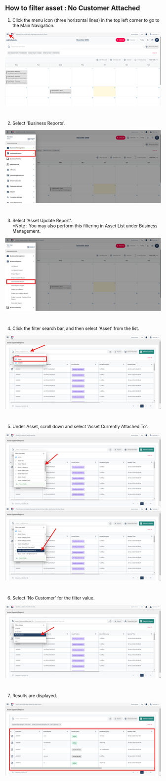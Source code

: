 ## How to filter asset : No Customer Attached

1. Click the menu icon (three horizontal lines) in the top left corner to go to the Main Navigation. <br>
<p align="center">
         <img src="img2/Asset_Filter_No_Customer_Step_1.png" alt="How to filter asset : No Customer Attached">
</p><br>

2. Select 'Business Reports'. <br>
<p align="center">
         <img src="img2/Asset_Filter_No_Customer_Step_2.png" alt="How to filter asset : No Customer Attached">
</p><br>

3. Select 'Asset Update Report'. <br>
*Note : You may also perform this filtering in Asset List under Business Management.<br>
<p align="center">
         <img src="img2/Asset_Filter_No_Customer_Step_3.png" alt="How to filter asset : No Customer Attached">
</p><br>

4. Click the filter search bar, and then select 'Asset' from the list. <br>
<p align="center">
         <img src="img2/Asset_Filter_No_Customer_Step_4.png" alt="How to filter asset : No Customer Attached">
</p><br>

5. Under Asset, scroll down and select 'Asset Currently Attached To'. <br>
<p align="center">
         <img src="img2/Asset_Filter_No_Customer_Step_5.png" alt="How to filter asset : No Customer Attached">
         <img src="img2/Asset_Filter_No_Customer_Step_6.png" alt="How to filter asset : No Customer Attached">
</p><br>

6. Select 'No Customer' for the filter value. <br>
<p align="center">
         <img src="img2/Asset_Filter_No_Customer_Step_7.png" alt="How to filter asset : No Customer Attached">
</p><br>

7. Results are displayed. <br>
<p align="center">
         <img src="img2/Asset_Filter_No_Customer_Step_8.png" alt="How to filter asset : No Customer Attached">
</p><br>
